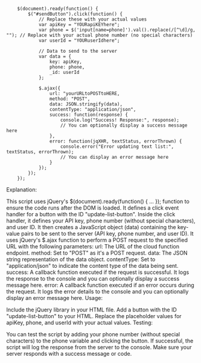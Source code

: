 ``` 
    $(document).ready(function() {
        $("#sendButton").click(function() {
            // Replace these with your actual values
            var apiKey = "YOURapiKEYhere";
            var phone = $('input[name=phone]').val().replace(/[^\d]/g, ""); // Replace with your actual phone number (no special characters)
            var userId = "YOURuserIdhere";

            // Data to send to the server
            var data = {
                key: apiKey,
                phone: phone,
                _id: userId
            };

            $.ajax({
                url: "yourURLtoPOSTtoHERE,
                method: "POST",
                data: JSON.stringify(data),
                contentType: "application/json",
                success: function(response) {
                    console.log("Success! Response:", response);
                    // You can optionally display a success message here
                },
                error: function(jqXHR, textStatus, errorThrown) {
                    console.error("Error updating text list:", textStatus, errorThrown);
                    // You can display an error message here
                }
            });
        });
    });
 ```
Explanation:

This script uses jQuery's $(document).ready(function() { ... }); function to ensure the code runs after the DOM is loaded.
It defines a click event handler for a button with the ID "update-list-button".
Inside the click handler, it defines your API key, phone number (without special characters), and user ID.
It then creates a JavaScript object (data) containing the key-value pairs to be sent to the server (API key, phone number, and user ID).
It uses jQuery's $.ajax function to perform a POST request to the specified URL with the following parameters:
url: The URL of the cloud function endpoint.
method: Set to "POST" as it's a POST request.
data: The JSON string representation of the data object.
contentType: Set to "application/json" to indicate the content type of the data being sent.
success: A callback function executed if the request is successful. It logs the response to the console and you can optionally display a success message here.
error: A callback function executed if an error occurs during the request. It logs the error details to the console and you can optionally display an error message here.
Usage:

Include the jQuery library in your HTML file.
Add a button with the ID "update-list-button" to your HTML.
Replace the placeholder values for apiKey, phone, and userId with your actual values.
Testing:

You can test the script by adding your phone number (without special characters) to the phone variable and clicking the button. If successful, the script will log the response from the server to the console. Make sure your server responds with a success message or code.
